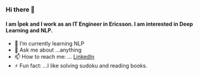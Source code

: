### Hi there 👋 
#### I am İpek and I work as an IT Engineer in Ericsson. I am interested in Deep Learning and NLP.
- 🌱 I’m currently learning NLP
- 💬 Ask me about ...anything 
- 📫 How to reach me: ... [LinkedIn](https://www.linkedin.com/in/i%CC%87pekar%C4%B1kan?lipi=urn%3Ali%3Apage%3Ad_flagship3_profile_view_base_contact_details%3Biw0BOz6GRTK5QTuWb3BVvA%3D%3D)
- ⚡ Fun fact: ...I like solving sudoku and reading books.

